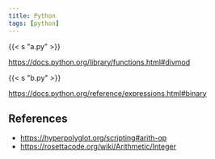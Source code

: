 ```yaml
---
title: Python
tags: [python]
---
```


{{< s "a.py" >}}

<https://docs.python.org/library/functions.html#divmod>

{{< s "b.py" >}}

<https://docs.python.org/reference/expressions.html#binary>

## References

- <https://hyperpolyglot.org/scripting#arith-op>
- <https://rosettacode.org/wiki/Arithmetic/Integer>
